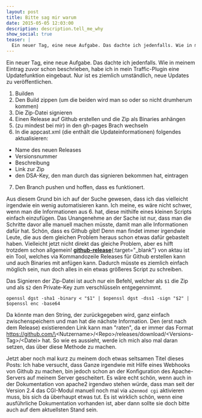 ```yaml
---
layout: post
title: Bitte sag mir warum
date: 2015-05-05 12:03:00
description: description.tell_me_why
show_social: true
teaser: |
  Ein neuer Tag, eine neue Aufgabe. Das dachte ich jedenfalls. Wie in meinem Eintrag zuvor schon beschrieben, habe ich in mein Traffic-Plugin eine Updatefunktion eingebaut. Nur ist es ziemlich umständlich...
---
```

Ein neuer Tag, eine neue Aufgabe. Das dachte ich jedenfalls. Wie in meinem Eintrag zuvor schon beschrieben, habe ich in mein Traffic-Plugin eine Updatefunktion eingebaut. Nur ist es ziemlich umständlich, neue Updates zu veröffentlichen.

1. Builden
2. Den Build zippen (um die beiden wird man so oder so nicht drumherum kommen)
3. Die Zip-Datei signieren
4. Einen Release auf Github erstellen und die Zip als Binaries anhängen
5. (zu mindest bei mir) in den gh-pages Brach wechseln
6. In die appcast.xml (die enthält die Updateinformationen) folgendes aktualisieren:
  - Name des neuen Releases
  - Versionsnummer
  - Beschreibung
  - Link zur Zip
  - den DSA-Key, den man durch das signieren bekommen hat, eintragen
7. Den Branch pushen und hoffen, dass es funktionert.

Aus diesem Grund bin ich auf der Suche gewesen, dass ich das vielleicht irgendwie ein wenig automatisieren kann. Ich meine, es wäre nicht schwer, wenn man die Informationen aus 6. hat, diese mithilfe eines kleinen Scripts einfach einzufügen. Das Unangenehme an der Sache ist nur, dass man die Schritte davor alle manuell machen müsste, damit man alle Informationen dafür hat.
Schön, dass es Github gibt! Denn man findet immer irgendwie Leute, die aus dem gleichen Problem heraus schon etwas dafür gebastelt haben.
Vielleicht jetzt nicht direkt das gleiche Problem, aber es hilft trotzdem schon allgemein!
[__github-release__](https://github.com/aktau/github-release "Externer Link: github-release Repository auf Github"){:target="_blank"} von aktau ist ein Tool, welches via Kommandozeile Releases für Github erstellen kann und auch Binaries mit anfügen kann. Dadurch müsste es ziemlich einfach möglich sein, nun doch alles in ein etwas größeres Script zu schreiben.

Das Signieren der Zip-Datei ist auch nur ein Befehl, welcher als `$1` die Zip und als `$2` den Private-Key zum verschlüsseln entgegennimmt.
```
openssl dgst -sha1 -binary < "$1" | $openssl dgst -dss1 -sign "$2" | $openssl enc -base64
```
Da könnte man den String, der zurückgegeben wird, ganz einfach zwischenspeichern und man hat die nächste Information. Den (erst nach dem Release) existierenden Link kann man "raten", da er immer das Format https://github.com/\<Nutzername\>/\<Repo\>/releases/download/\<Versions-Tag\>/\<Datei\> hat.
So wie es aussieht, werde ich mich also mal daran setzen, das über diese Methode zu machen.

Jetzt aber noch mal kurz zu meinem doch etwas seltsamen Titel dieses Posts:
Ich habe versucht, dass Ganze irgendwie mit Hilfe eines Webhooks von Github zu machen, bin jedoch schon an der Konfiguration des Apache-Servers auf meinem Server gescheitert. Es wäre echt schön, wenn auch in der Dokumentation von apache2 irgendwo stehen würde, dass man seit der Version 2.4 das CGI-Modul manuell noch mal via `a2enmod cgi` aktivieren muss, bis sich da überhaupt etwas tut.
Es ist wirklich schön, wenn eine ausführliche Dokumentation vorhanden ist, aber dann sollte sie doch bitte auch auf dem aktuellsten Stand sein.

